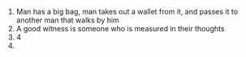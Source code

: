 1. Man has a big bag, man takes out a wallet from it, and passes it to another man that walks by him
2. A good witness is someone who is measured in their thoughts
3. 4
4. 